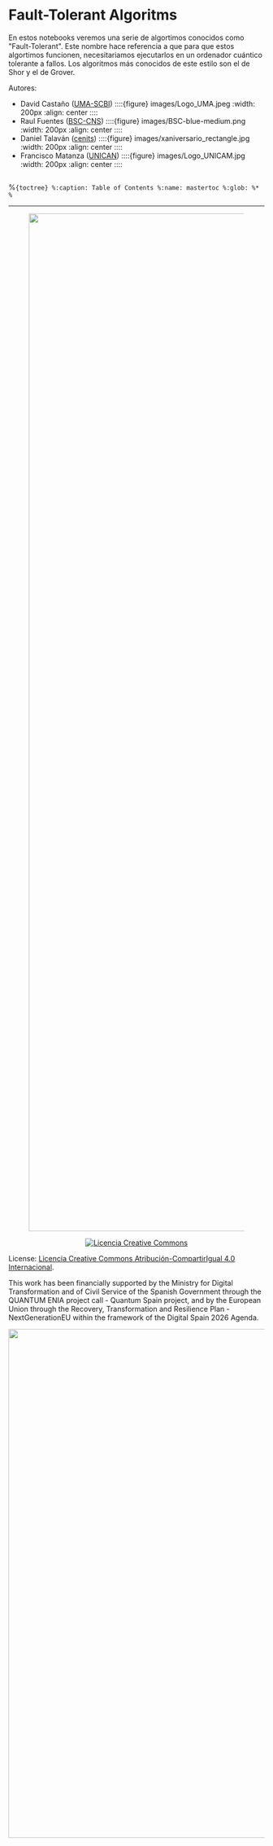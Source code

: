 # Fault-Tolerant Algoritms

En estos notebooks veremos una serie de algortimos conocidos como "Fault-Tolerant". Este nombre hace referencia a que para que estos algortimos funcionen, necesitariamos ejecutarlos en un ordenador cuántico tolerante a fallos. Los algoritmos más conocidos de este estilo son el de Shor y el de Grover.

Autores:
- David Castaño ([UMA-SCBI](https://www.scbi.uma.es/site/))
::::{figure} images/Logo_UMA.jpeg
:width: 200px
:align: center
::::
- Raul Fuentes ([BSC-CNS](https://www.bsc.es/es))
::::{figure} images/BSC-blue-medium.png
:width: 200px
:align: center
::::
- Daniel Talaván  ([cenits](https://www.cenits.es/))
::::{figure} images/xaniversario_rectangle.jpg
:width: 200px
:align: center
::::
- Francisco Matanza ([UNICAN](https://web.unican.es/))
::::{figure} images/Logo_UNICAM.jpg
:width: 200px
:align: center
::::



```{tableofcontents}
```

%```{toctree}
%:caption: Table of Contents
%:name: mastertoc
%:glob:
%*
%```

---
<figure><center>
<img   src="https://quantumspain-project.es/wp-content/uploads/2022/11/Logo_QS_EspanaDigital.png" align=center  width="2000px"/>
</center></figure>

<center>
<a rel="license" href="http://creativecommons.org/licenses/by-sa/4.0/">
<img aling="left" alt="Licencia Creative Commons" style="border-width:0" src="https://i.creativecommons.org/l/by-sa/4.0/88x31.png" /></a>
</center>

License: <a rel="license" href="http://creativecommons.org/licenses/by-sa/4.0/">Licencia Creative Commons Atribución-CompartirIgual 4.0 Internacional</a>.

This work has been financially supported by the Ministry for Digital Transformation and of Civil Service of the Spanish Government through the QUANTUM ENIA project call - Quantum Spain project, and by the European Union through the Recovery, Transformation and Resilience Plan - NextGenerationEU within the framework of the Digital Spain 2026 Agenda.

<center>
<img align="left" src="https://quantumspain-project.es/wp-content/uploads/2024/02/Banner-QS_GOB_v2.png" width="1000px" />
</center>